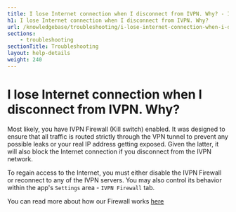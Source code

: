 ```yaml
---
title: I lose Internet connection when I disconnect from IVPN. Why? - IVPN Help
h1: I lose Internet connection when I disconnect from IVPN. Why?
url: /knowledgebase/troubleshooting/i-lose-internet-connection-when-i-disconnect-from-ivpn-why/
sections:
    - troubleshooting
sectionTitle: Troubleshooting
layout: help-details
weight: 240
---
```

# I lose Internet connection when I disconnect from IVPN. Why?

Most likely, you have IVPN Firewall (Kill switch) enabled. It was designed to ensure that all traffic is routed strictly through the VPN tunnel to prevent any possible leaks or your real IP address getting exposed. Given the latter, it will also block the Internet connection if you disconnect from the IVPN network.

To regain access to the Internet, you must either disable the IVPN Firewall or reconnect to any of the IVPN servers. You may also control its behavior within the app's `Settings` area - `IVPN Firewall` tab.

You can read more about how our Firewall works [here](/knowledgebase/general/do-you-offer-a-kill-switch-or-vpn-firewall/)
